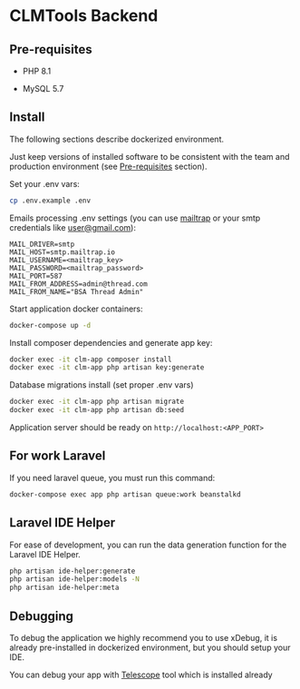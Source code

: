 # CLMTools Backend

## Pre-requisites

- PHP 8.1

- MySQL 5.7

## Install

The following sections describe dockerized environment.

Just keep versions of installed software to be consistent with the team and production environment (see [Pre-requisites](#pre-requisites) section).


Set your .env vars:
```bash
cp .env.example .env
```

Emails processing .env settings (you can use [mailtrap](https://mailtrap.io/) or your smtp credentials like user@gmail.com):
```dotenv
MAIL_DRIVER=smtp
MAIL_HOST=smtp.mailtrap.io
MAIL_USERNAME=<mailtrap_key>
MAIL_PASSWORD=<mailtrap_password>
MAIL_PORT=587
MAIL_FROM_ADDRESS=admin@thread.com
MAIL_FROM_NAME="BSA Thread Admin"
```

Start application docker containers:
``` bash
docker-compose up -d
```

Install composer dependencies and generate app key:
```bash
docker exec -it clm-app composer install
docker exec -it clm-app php artisan key:generate
```

Database migrations install (set proper .env vars)
```bash
docker exec -it clm-app php artisan migrate
docker exec -it clm-app php artisan db:seed
```

Application server should be ready on `http://localhost:<APP_PORT>`

## For work Laravel 

If you need laravel queue, you must run this command:
```bash
docker-compose exec app php artisan queue:work beanstalkd
```

## Laravel IDE Helper

For ease of development, you can run the data generation function for the Laravel IDE Helper.
```bash
php artisan ide-helper:generate
php artisan ide-helper:models -N
php artisan ide-helper:meta
```

## Debugging

To debug the application we highly recommend you to use xDebug, it is already pre-installed in dockerized environment, but you should setup your IDE.

You can debug your app with [Telescope](https://laravel.com/docs/9.x/telescope) tool which is installed already
